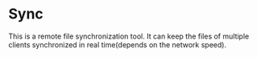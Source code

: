 # Sync

This is a remote file synchronization tool. It can keep the files of multiple clients synchronized in real time(depends on the network speed).

